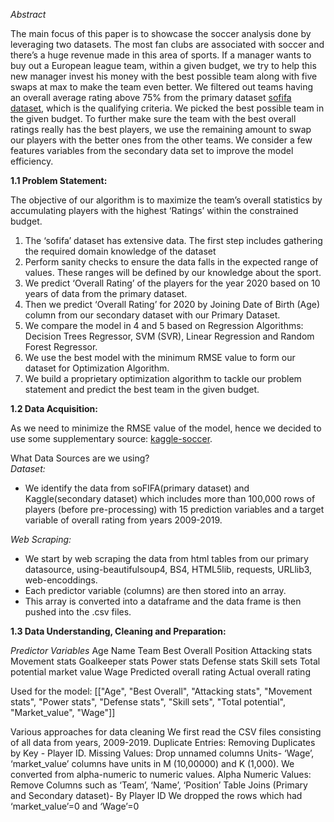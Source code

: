 *Abstract*

The main focus of this paper is to showcase the soccer analysis done by leveraging two datasets. The most fan clubs are associated with soccer and there’s a huge revenue made in this area of sports. If a manager wants to buy out a European league team, within a given budget, we try to help this new manager invest his money with the best possible team along with five swaps at max to make the team even better. We filtered out teams having an overall average rating above 75% from the primary dataset [sofifa dataset](https://sofifa.com/), which is the qualifying criteria. We picked the best possible team in the given budget. To further make sure the team with the best overall ratings really has the best players, we use the remaining amount to swap our players with the better ones from the other teams. We consider a few features variables from the secondary data set to improve the model efficiency. 


**1.1 Problem Statement:**

The objective of our algorithm is to maximize the team’s overall statistics by accumulating players with the highest ‘Ratings’ within the constrained budget.<br>
1. The ‘sofifa’ dataset has extensive data. The first step includes gathering the required domain knowledge of the dataset<br>
2. Perform sanity checks to ensure the data falls in the expected range of values. These ranges will be defined by our knowledge about the sport.
3. We predict ‘Overall Rating’ of the players for the year 2020 based on 10 years of data from the primary dataset. 
4. Then we predict ‘Overall Rating’ for 2020 by Joining Date of Birth (Age) column from our secondary dataset with our Primary Dataset.
5. We compare the model in 4 and 5 based on Regression Algorithms: Decision Trees Regressor, SVM (SVR), Linear Regression and Random Forest Regressor. 
6. We use the best model with the minimum RMSE value to form our dataset for Optimization Algorithm.
7. We build a proprietary optimization algorithm to tackle our problem statement and predict the best team in the given budget.


**1.2 Data Acquisition:**

As we need to minimize the RMSE value of the model, hence we decided to use some supplementary source: [kaggle-soccer](https://www.kaggle.com/hugomathien/soccer).<br>

What Data Sources are we using?<br>
*Dataset:*<br>
- We identify the data from soFIFA(primary dataset) and Kaggle(secondary dataset) which includes more than 100,000 rows of players (before pre-processing) with 15 prediction   variables and a target variable of overall rating from years 2009-2019.<br>

*Web Scraping:* <br>
- We start by web scraping the data from html tables from our primary datasource, using-beautifulsoup4, BS4, HTML5lib, requests, URLlib3, web-encoddings.<br>
- Each predictor variable (columns) are then stored into an array.<br>
- This array is converted into a dataframe and the data frame is then pushed into the .csv files.<br>


**1.3 Data Understanding, Cleaning and Preparation:**

*Predictor Variables* 
Age
Name
Team
Best Overall
Position 
Attacking stats
Movement stats 
Goalkeeper stats
Power stats
Defense stats
Skill sets 
Total potential 
market value
Wage
Predicted overall rating
Actual overall rating

Used for the model: [["Age", "Best Overall", "Attacking stats", "Movement stats", "Power stats", "Defense stats", "Skill sets", "Total potential", "Market_value", "Wage"]]

Various approaches for data cleaning
We first read the CSV files consisting of all data from years, 2009-2019.
Duplicate Entries: Removing Duplicates by Key - Player ID.
Missing Values: Drop unnamed columns
Units- ‘Wage’, ‘market_value’ columns have units in M (10,00000) and K (1,000). We converted from alpha-numeric to numeric values.
Alpha Numeric Values: Remove Columns such as ‘Team’, ‘Name’, ‘Position’
Table Joins (Primary and Secondary dataset)- By Player ID
We dropped the rows which had ‘market_value’=0 and ‘Wage’=0


